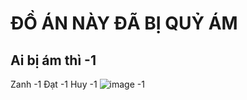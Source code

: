 # ĐỒ ÁN NÀY ĐÃ BỊ QUỶ ÁM
## Ai bị ám thì -1
Zanh -1
Đạt -1
Huy -1
![image](https://images.news18.com/ibnlive/uploads/2022/07/vecna-stranger-things-165752842316x9.png)
-1
